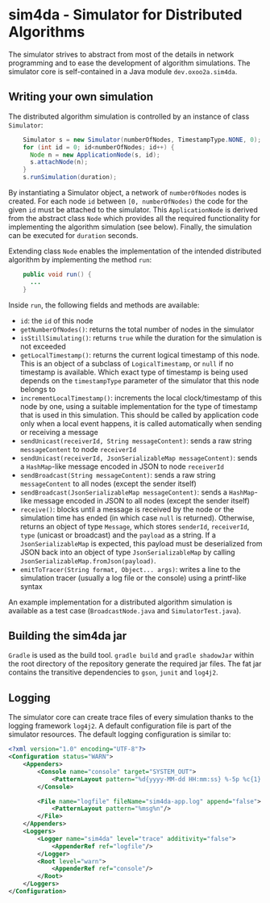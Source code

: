 # sim4da - Simulator for Distributed Algorithms

The simulator strives to abstract from most of the details in network programming and to ease the development of algorithm simulations. The simulator core is self-contained in a Java module `dev.oxoo2a.sim4da`.

## Writing your own simulation

The distributed algorithm simulation is controlled by an instance of class `Simulator`:

```Java
    Simulator s = new Simulator(numberOfNodes, TimestampType.NONE, 0);
    for (int id = 0; id<numberOfNodes; id++) {
      Node n = new ApplicationNode(s, id);
      s.attachNode(n);
    }
    s.runSimulation(duration);
```

By instantiating a Simulator object, a network of `numberOfNodes` nodes is created. For each node `id` between `[0, numberOfNodes)` the code for the given `id` must be attached to the simulator. This `ApplicationNode` is derived from the abstract class `Node` which provides all the required functionality for implementing the algorithm simulation (see below). Finally, the simulation can be executed for `duration` seconds.

Extending class `Node` enables the implementation of the intended distributed algorithm by implementing the method `run`:

```Java
    public void run() {
      ...
    }
```

Inside `run`, the following fields and methods are available:

- `id`: the `id` of this node
- `getNumberOfNodes()`: returns the total number of nodes in the simulator
- `isStillSimulating()`: returns `true` while the duration for the simulation is not exceeded
- `getLocalTimestamp()`: returns the current logical timestamp of this node. This is an object of a subclass of `LogicalTimestamp`, or `null` if no timestamp is available. Which exact type of timestamp is being used depends on the `timestampType` parameter of the simulator that this node belongs to
- `incrementLocalTimestamp()`: increments the local clock/timestamp of this node by one, using a suitable implementation for the type of timestamp that is used in this simulation. This should be called by application code only when a local event happens, it is called automatically when sending or receiving a message
- `sendUnicast(receiverId, String messageContent)`: sends a raw string `messageContent` to node `receiverId`
- `sendUnicast(receiverId, JsonSerializableMap messageContent)`: sends a `HashMap`-like message encoded in JSON to node `receiverId`
- `sendBroadcast(String messageContent)`: sends a raw string `messageContent` to all nodes (except the sender itself)
- `sendBroadcast(JsonSerializableMap messageContent)`: sends a `HashMap`-like message encoded in JSON to all nodes (except the sender itself)
- `receive()`: blocks until a message is received by the node or the simulation time has ended (in which case `null` is returned). Otherwise, returns an object of type `Message`, which stores `senderId`, `receiverId`, `type` (unicast or broadcast) and the `payload` as a string. If a `JsonSerializableMap` is expected, this payload must be deserialized from JSON back into an object of type `JsonSerializableMap` by calling `JsonSerializableMap.fromJson(payload)`.
- `emitToTracer(String format, Object... args)`: writes a line to the simulation tracer (usually a log file or the console) using a printf-like syntax

An example implementation for a distributed algorithm simulation is available as a test case (`BroadcastNode.java` and `SimulatorTest.java`).

## Building the sim4da jar

`Gradle` is used as the build tool. `gradle build` and `gradle shadowJar` within the root directory of the repository generate the required jar files. The fat jar contains the transitive dependencies to `gson`, `junit` and `log4j2`.

## Logging

The simulator core can create trace files of every simulation thanks to the logging framework `log4j2`. A default configuration file is part of the simulator resources. The default logging configuration is similar to:

```xml
<?xml version="1.0" encoding="UTF-8"?>
<Configuration status="WARN">
    <Appenders>
        <Console name="console" target="SYSTEM_OUT">
            <PatternLayout pattern="%d{yyyy-MM-dd HH:mm:ss} %-5p %c{1}:%L - %m%n" />
        </Console>

        <File name="logfile" fileName="sim4da-app.log" append="false">
            <PatternLayout pattern="%msg%n"/>
        </File>
    </Appenders>
    <Loggers>
        <Logger name="sim4da" level="trace" additivity="false">
            <AppenderRef ref="logfile"/>
        </Logger>
        <Root level="warn">
            <AppenderRef ref="console"/>
        </Root>
    </Loggers>
</Configuration>
```